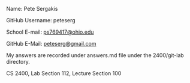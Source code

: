 Name: Pete Sergakis

GitHub Username: peteserg

School E-mail: ps769417@ohio.edu

GitHub E-Mail: peteserg@gmail.com

My answers are recorded under answers.md file under the 2400/git-lab directory.

CS 2400, Lab Section 112, Lecture Section 100

